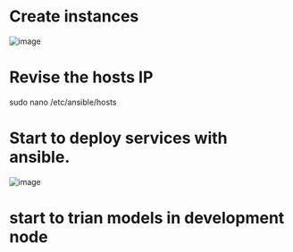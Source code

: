 # Create instances
![image](https://user-images.githubusercontent.com/53885509/119945734-6c85bb00-bfc8-11eb-9dee-c310e4776e7c.png)

# Revise the hosts IP
sudo nano /etc/ansible/hosts

# Start to deploy services with ansible.
![image](https://user-images.githubusercontent.com/53885509/119966894-5b47a900-bfde-11eb-9e55-6780081dec6c.png)

# start to trian models in development node
